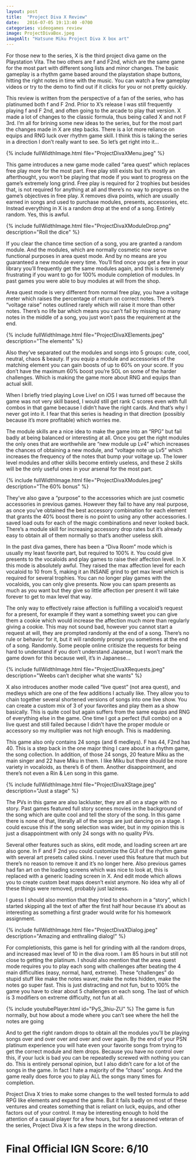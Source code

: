 ```yaml
---
layout: post
title:  "Project Diva X Review"
date:   2016-07-05 19:13:40 -0700
categories: videogames review
image: ProjectDivaBox.jpeg
imageAlt: "Hatsune Miku Project Diva X box art"
---
```

For those new to the series, X is the third project diva game on the Playstation Vita. The two others are f and F2nd, which are the same game for the most part with different song lists and minor changes. The basic gameplay is a rhythm game based around the playstation shape buttons, hitting the right notes in time with the music. You can watch a few gameplay videos or try to the demo to find out if it clicks for you or not pretty quickly.

This review is written from the perspective of a fan of the series, who has platinumed both f and F 2nd. Prior to X’s release I was still frequently playing f and F 2nd, and often going to the arcade to play that version. X made a lot of changes to the classic formula, thus being called X and not F 3rd. I’m all for brining some new ideas to the series, but for the most part the changes made in X are step backs. There is a lot more reliance on equips and RNG luck over rhythm game skill. I think this is taking the series in a direction I don’t really want to see. So let’s get right into it…

{% include fullWidthImage.html file="ProjectDivaXMenu.jpeg" %}

This game introduces a new game mode called “area quest” which replaces free play more for the most part. Free play still exists but it’s mostly an afterthought, you won’t be playing that mode if you want to progress on the game’s extremely long grind. Free play is required for 2 trophies but besides that, is not required for anything at all and there’s no way to progress on the game’s objectives in free play.
X removes diva points, which are usually earned in songs and used to purchase modules, presents, accessories, etc. Instead everything in X is a random drop at the end of a song. Entirely random. Yes, this is awful.

{% include fullWidthImage.html file="ProjectDivaXModuleDrop.png" description="Roll the dice" %}

If you clear the chance time section of a song, you are granted a random module. And the modules, which are normally cosmetic now serve functional purposes in area quest mode. And by no means are you guaranteed a new module every time. You’ll find once you get a few in your library you’ll frequently get the same modules again, and this is extremely frustrating if you want to go for 100% module completion of modules. In past games you were able to buy modules at will from the shop.  

Area quest mode is very different from normal free play, you have a voltage meter which raises the percentage of return on correct notes. There’s “voltage raise” notes outlined rarely which will raise it more than other notes. There’s no life bar which means you can’t fail by missing so many notes in the middle of a song, you just won’t pass the requirement at the end.


{% include fullWidthImage.html file="ProjectDivaXElements.jpeg" description="The elements" %}

Also they’ve separated out the modules and songs into 5 groups: cute, cool, neutral, chaos & beauty. If you equip a module and accessories of the matching element you can gain boosts of up to 60% on your score. If you don’t have the maximum 60% boost you’re SOL on some of the harder challenges. Which is making the game more about RNG and equips than actual skill.  

When I briefly tried playing Love Live! on iOS I was turned off because the game was not very skill based, I would still get rank C scores even with full combos in that game because I didn’t have the right cards. And that’s why I never got into it. I fear that this series is heading in that direction (possibly because it’s more profitable) which worries me.  

The module skills are a nice idea to make the game into an “RPG” but fail badly at being balanced or interesting at all. Once you get the right modules the only ones that are worthwhile are “new module up Lv4” which increases the chances of obtaining a new module, and “voltage note up Lv5” which increases the frequency of the notes that bump your voltage up. The lower level modules and other skills become entirely useless, and these 2 skills will be the only useful ones in your arsenal for the most part.

{% include fullWidthImage.html file="ProjectDivaXModules.jpeg" description="The 60% bonus" %}

They’ve also gave a “purpose” to the accessories which are just cosmetic accessories in previous games. However they fail to have any real purpose, as once you’ve obtained the best accessory combination for each element that grants the 40% boost there is no point to using any other accessories. I saved load outs for each of the magic combinations and never looked back. There’s a module skill for increasing accessory drop rates but it’s already easy to obtain all of them normally so that’s another useless skill.  

In the past diva games, there has been a “Diva Room” mode which is usually my least favorite part, but required to 100% it. You could give presents to the vocaloids and play games to raise their affection level. In X this mode is absolutely awful. They raised the max affection level for each vocaloid to 10 from 5, making it an INSANE grind to get max level which is required for several trophies. You can no longer play games with the vocaloids, you can only give presents. Now you can spam presents as much as you want but they give so little affection per present it will take forever to get to max level that way.  

The only way to effectively raise affection is fulfilling a vocaloid’s request for a present, for example if they want a something sweet you can give them a cookie which would increase the affection much more than regularly giving a cookie. This may not sound bad, however you cannot start a request at will, they are prompted randomly at the end of a song. There’s no rule or behavior for it, but it will randomly prompt you sometimes at the end of a song. Randomly. Some people online critisize the requests for being hard to understand if you don’t understand Japanse, but I won’t mark the game down for this because well, it’s in Japanese…

{% include fullWidthImage.html file="ProjectDivaXRequests.jpeg" description="Weebs can’t decipher what she wants" %}

X also introduces another mode called “live quest” (not area quest), and medleys which are one of the few additions I actually like. They allow you to chain together several shortened versions of songs into one live show. You can create a custom mix of 3 of your favorites and play them as a show basically. This is quite cool but again suffers from the same equips and RNG of everything else in the game. One time I got a perfect (full combo) on a live quest and still failed because I didn’t have the proper module or accessory so my multiplier was not high enough. This is maddening.  

This game also only contains 24 songs (and 6 medleys). F has 44, F2nd has 40. This is a step back in the one major thing I care about in a rhythm game, the song collection. In addition, of those 24 songs, 20 feature Miku as the main singer and 22 have Miku in them. I like Miku but there should be more variety in vocaloids, as there’s 6 of them. Another disappointment, and there’s not even a Rin & Len song in this game.

{% include fullWidthImage.html file="ProjectDivaXStage.jpeg" description="Just a stage" %}

The PVs in this game are also lackluster, they are all on a stage with no story. Past games featured full story scenes movies in the background of the song which are quite cool and tell the story of the song. In this game there is none of that, literally all of the songs are just dancing on a stage. I could excuse this if the song selection was wider, but in my opinion this is just a disappointment with only 24 songs with no quality PVs.  

Several other features such as skins, edit mode, and loading screen art are also gone. In F and F 2nd you could customize the GUI of the rhythm game with several art presets called skins. I never used this feature that much but there’s no reason to remove it and it’s no longer here. Also previous games had fan art on the loading screens which was nice to look at, this is replaced with a generic loading screen in X. And edit mode which allows you to create custom beat maps doesn’t exist anymore. No idea why all of these things were removed, probably just laziness.  

I guess I should also mention that they tried to shoehorn in a “story”, which I started skipping all the text of after the first half hour because it’s about as interesting as something a first grader would write for his homework assignment.

{% include fullWidthImage.html file="ProjectDivaXDialog.jpeg" description="Amazing and enthralling dialog!" %}

For completionists, this game is hell for grinding with all the random drops, and increased max level of 10 in the diva room. I am 85 hours in but still not close to getting the platinum. I should also mention that the area quest mode requires you to play each song with challenges after beating the 4 main difficulties (easy, normal, hard, extreme). These “challenges” do stupid stuff like make the notes waver, make the notes hidden, make the notes go super fast. This is just distracting and not fun, but to 100% the game you have to clear about 5 challenges on each song. The last of which is 3 modifiers on extreme difficulty, not fun at all.

{% include youtubePlayer.html id="PyS_3hiu-ZU" %}
The game is fun normally, but how about a mode where you can’t see where the hell the notes are going

And to get the right random drops to obtain all the modules you’ll be playing songs over and over over and over and over again. By the end of your PSN platinum experience you will hate even your favorite songs from trying to get the correct module and item drops. Because you have no control over this, if your luck is bad you can be repeatedly screwed with nothing you can do. This is entirely personal opinion, but I also didn’t care for a lot of the songs in the game. In fact I hate a majority of the “chaos” songs. And the game really does force you to play ALL the songs many times for completion.  

Project Diva X tries to make some changes to the well tested formula to add RPG like elements and expand the game. But it fails badly on most of these ventures and creates something that is reliant on luck, equips, and other factors out of your control. It may be interesting enough to hold the attention of a casual player for a few hours, but for a seasoned veteran of the series, Project Diva X is a few steps in the wrong direction.  

# Final Official IGN Score: 6/10